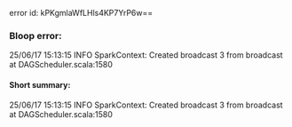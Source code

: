 error id: kPKgmlaWfLHls4KP7YrP6w==
### Bloop error:

25/06/17 15:13:15 INFO SparkContext: Created broadcast 3 from broadcast at DAGScheduler.scala:1580
#### Short summary: 

25/06/17 15:13:15 INFO SparkContext: Created broadcast 3 from broadcast at DAGScheduler.scala:1580
